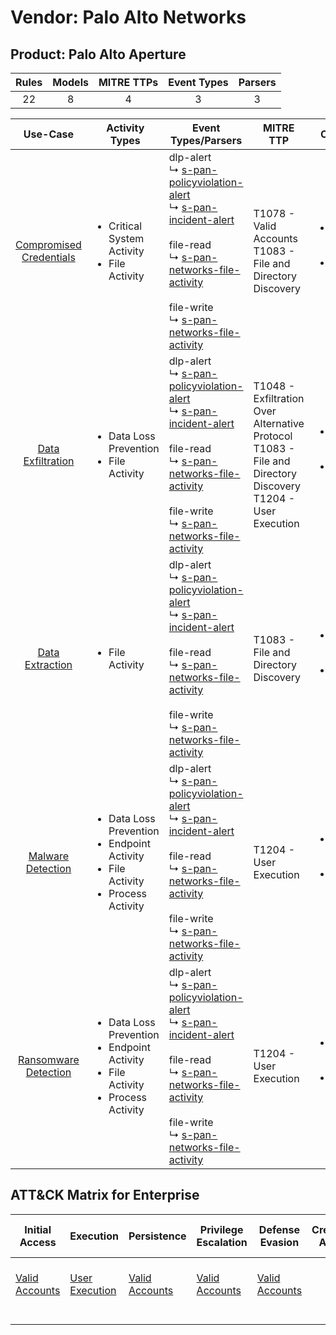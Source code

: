 Vendor: Palo Alto Networks
==========================
Product: Palo Alto Aperture
---------------------------
| Rules | Models | MITRE TTPs | Event Types | Parsers |
|:-----:|:------:|:----------:|:-----------:|:-------:|
|  22   |   8    |     4      |      3      |    3    |

|                                 Use-Case                                  | Activity Types                                                                                                  | Event Types/Parsers                                                                                                                                                                                                                                                                                                                                                                                                           | MITRE TTP                                                                                                            | Content                                              |
|:-------------------------------------------------------------------------:| --------------------------------------------------------------------------------------------------------------- | ----------------------------------------------------------------------------------------------------------------------------------------------------------------------------------------------------------------------------------------------------------------------------------------------------------------------------------------------------------------------------------------------------------------------------- | -------------------------------------------------------------------------------------------------------------------- | ---------------------------------------------------- |
| [Compromised Credentials](../UseCases/usecase_compromised_credentials.md) | <ul><li>Critical System Activity</li><li>File Activity</li></ul>                                                |  dlp-alert<br> ↳ [s-pan-policyviolation-alert](../Parsers/parserContent_s-pan-policyviolation-alert.md)<br> ↳ [s-pan-incident-alert](../Parsers/parserContent_s-pan-incident-alert.md)<br><br> file-read<br> ↳ [s-pan-networks-file-activity](../Parsers/parserContent_s-pan-networks-file-activity.md)<br><br> file-write<br> ↳ [s-pan-networks-file-activity](../Parsers/parserContent_s-pan-networks-file-activity.md)<br> | T1078 - Valid Accounts<br>T1083 - File and Directory Discovery<br>                                                   | <ul><li>3 Rules</li></ul><ul><li>2 Models</li></ul>  |
|       [Data Exfiltration](../UseCases/usecase_data_exfiltration.md)       | <ul><li>Data Loss Prevention</li><li>File Activity</li></ul>                                                    |  dlp-alert<br> ↳ [s-pan-policyviolation-alert](../Parsers/parserContent_s-pan-policyviolation-alert.md)<br> ↳ [s-pan-incident-alert](../Parsers/parserContent_s-pan-incident-alert.md)<br><br> file-read<br> ↳ [s-pan-networks-file-activity](../Parsers/parserContent_s-pan-networks-file-activity.md)<br><br> file-write<br> ↳ [s-pan-networks-file-activity](../Parsers/parserContent_s-pan-networks-file-activity.md)<br> | T1048 - Exfiltration Over Alternative Protocol<br>T1083 - File and Directory Discovery<br>T1204 - User Execution<br> | <ul><li>16 Rules</li></ul><ul><li>5 Models</li></ul> |
|         [Data Extraction](../UseCases/usecase_data_extraction.md)         | <ul><li>File Activity</li></ul>                                                                                 |  dlp-alert<br> ↳ [s-pan-policyviolation-alert](../Parsers/parserContent_s-pan-policyviolation-alert.md)<br> ↳ [s-pan-incident-alert](../Parsers/parserContent_s-pan-incident-alert.md)<br><br> file-read<br> ↳ [s-pan-networks-file-activity](../Parsers/parserContent_s-pan-networks-file-activity.md)<br><br> file-write<br> ↳ [s-pan-networks-file-activity](../Parsers/parserContent_s-pan-networks-file-activity.md)<br> | T1083 - File and Directory Discovery<br>                                                                             | <ul><li>1 Rules</li></ul><ul><li>1 Models</li></ul>  |
|       [Malware Detection](../UseCases/usecase_malware_detection.md)       | <ul><li>Data Loss Prevention</li><li>Endpoint Activity</li><li>File Activity</li><li>Process Activity</li></ul> |  dlp-alert<br> ↳ [s-pan-policyviolation-alert](../Parsers/parserContent_s-pan-policyviolation-alert.md)<br> ↳ [s-pan-incident-alert](../Parsers/parserContent_s-pan-incident-alert.md)<br><br> file-read<br> ↳ [s-pan-networks-file-activity](../Parsers/parserContent_s-pan-networks-file-activity.md)<br><br> file-write<br> ↳ [s-pan-networks-file-activity](../Parsers/parserContent_s-pan-networks-file-activity.md)<br> | T1204 - User Execution<br>                                                                                           | <ul><li>6 Rules</li></ul><ul><li>2 Models</li></ul>  |
|    [Ransomware Detection](../UseCases/usecase_ransomware_detection.md)    | <ul><li>Data Loss Prevention</li><li>Endpoint Activity</li><li>File Activity</li><li>Process Activity</li></ul> |  dlp-alert<br> ↳ [s-pan-policyviolation-alert](../Parsers/parserContent_s-pan-policyviolation-alert.md)<br> ↳ [s-pan-incident-alert](../Parsers/parserContent_s-pan-incident-alert.md)<br><br> file-read<br> ↳ [s-pan-networks-file-activity](../Parsers/parserContent_s-pan-networks-file-activity.md)<br><br> file-write<br> ↳ [s-pan-networks-file-activity](../Parsers/parserContent_s-pan-networks-file-activity.md)<br> | T1204 - User Execution<br>                                                                                           | <ul><li>6 Rules</li></ul><ul><li>2 Models</li></ul>  |

ATT&CK Matrix for Enterprise
----------------------------
| Initial Access                                                      | Execution                                                           | Persistence                                                         | Privilege Escalation                                                | Defense Evasion                                                     | Credential Access | Discovery                                                                         | Lateral Movement | Collection | Command and Control | Exfiltration                                                                                | Impact |
| ------------------------------------------------------------------- | ------------------------------------------------------------------- | ------------------------------------------------------------------- | ------------------------------------------------------------------- | ------------------------------------------------------------------- | ----------------- | --------------------------------------------------------------------------------- | ---------------- | ---------- | ------------------- | ------------------------------------------------------------------------------------------- | ------ |
| [Valid Accounts](https://attack.mitre.org/techniques/T1078)<br><br> | [User Execution](https://attack.mitre.org/techniques/T1204)<br><br> | [Valid Accounts](https://attack.mitre.org/techniques/T1078)<br><br> | [Valid Accounts](https://attack.mitre.org/techniques/T1078)<br><br> | [Valid Accounts](https://attack.mitre.org/techniques/T1078)<br><br> |                   | [File and Directory Discovery](https://attack.mitre.org/techniques/T1083)<br><br> |                  |            |                     | [Exfiltration Over Alternative Protocol](https://attack.mitre.org/techniques/T1048)<br><br> |        |